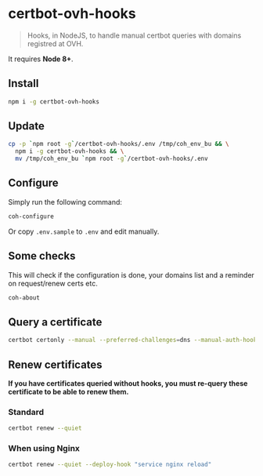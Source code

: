 # certbot-ovh-hooks
> Hooks, in NodeJS, to handle manual certbot queries with domains registred at OVH.

It requires **Node 8+**.

## Install

```bash
npm i -g certbot-ovh-hooks
```

## Update

```bash
cp -p `npm root -g`/certbot-ovh-hooks/.env /tmp/coh_env_bu && \
  npm i -g certbot-ovh-hooks && \
  mv /tmp/coh_env_bu `npm root -g`/certbot-ovh-hooks/.env
```

## Configure

Simply run the following command:
```bash
coh-configure
```
Or copy `.env.sample` to `.env` and edit manually.

## Some checks

This will check if the configuration is done, your domains list and a reminder on request/renew certs etc.
```bash
coh-about
```

## Query a certificate

```bash
certbot certonly --manual --preferred-challenges=dns --manual-auth-hook coh-auth --manual-cleanup-hook coh-cleanup -d example.com -d www.example.com
```

## Renew certificates

**If you have certificates queried without hooks, you must re-query these certificate to be able to renew them.**

### Standard
```bash
certbot renew --quiet
```

### When using Nginx
```bash
certbot renew --quiet --deploy-hook "service nginx reload"
```
